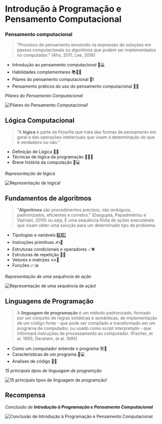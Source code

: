# Introdução à Programação e Pensamento Computacional

### Pensamento computacional

> "Processo de pensamento envolvido na expressão de soluções em passos computacionais ou algoritmos que podem ser implementados no computador." (Aho, 2011; Lee, 2016)

 - Introdução ao pensamento computacional 🧠💻
 - Habilidades complementares 📚👨‍💻
 - Pilares do pensamento computacional 🧩❗
 - Pensamento práticos do uso do pensamento computacional 🧩💡

*Pilares do Pensamento Computacional*

![Pilares do Pensamento Computacional!](https://i.ibb.co/xgV8dBd/pensamentoc.png)


## Lógica Computacional

> "A **lógica** é parte da filosofia que trata das formas de pensamento em geral e das operações intelectuais que visam à determinação do que é verdadeiro ou não."

 - Definição de Lógica 🧠🧩
 - Técnicas de lógica da programação 👨‍💻🧩
 - Breve história da computação 🦖💻

*Representação de lógica*

![Representação de lógica!](https://i.ibb.co/LpL4zm6/logica.png)


## Fundamentos de algoritmos

> "**Algoritmos** são procedimentos precisos, não ambíguos, padronizados, eficientes e corretos." (Dasgupta, Papadimitriou e Vazirani, 2010)
> ou seja,
> É uma sequência finita de ações executáveis que visam obter uma solução para um determinado tipo de problema.

- Tipologias e variáveis 0️⃣1️⃣
- Instruções primitivas ✍🦖
- Estruturas condicionais e operadores ✅❌
- Estruturas de repetição 🔄🔄
- Vetores e matrizes ↔🔡
- Funções 📈📊

*Representação de uma sequência de ação*

![Representação de uma sequência de ação!](https://i.ibb.co/S3sxg0X/Algoritmo.png)


## Linguagens de Programação

> A **linguagem de programação** é um método padronizado, formado por um conjunto de regras sintáticas e semânticas, de implementação de um código fonte - que pode ser compilado e transformado em um programa de computador, ou usado como script interpretado - que informará instruções de processamento ao computador. (Fischer, et al. 1993; Dershem, et al. 1995)

 - Como um computador entende o programa 🈶📑
 - Características de um programa 📃💻
 - Analises de código 🔎❔

*15 principais tipos de linguagem de programção*

![15 principais tipos de linguagem de programção!](https://i.ibb.co/94Srq3z/linguagem.png)

## Recompensa

*Conclusão de **Introdução à Programação e Pensamento Computacional***

![Conclusão de Introdução à Programação e Pensamento Computacional](https://i.ibb.co/tqpqqW8/certificado1.png)


